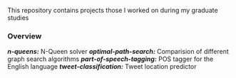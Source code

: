This repository contains projects those I worked on during my graduate studies

### Overview ###

***n-queens:*** 
N-Queen solver
***optimal-path-search:*** 
Comparision of different graph search algorithms
***part-of-speech-tagging:*** 
POS tagger for the English language
***tweet-classification:*** 
Tweet location predictor